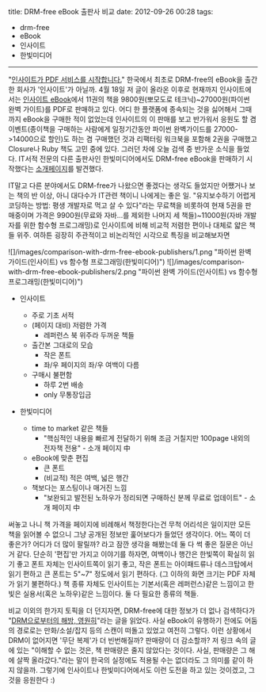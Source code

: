 title: DRM-free eBook 출판사 비교
date: 2012-09-26 00:28
tags:
- drm-free
- eBook
- 인사이트
- 한빛미디어
---

"[인사이트가 PDF 서비스를 시작합니다.](http://www.insightbook.co.kr/post/2361)" 한국에서 최초로 DRM-free의 eBook을 출간한 회사가 '인사이트'가 아닐까.  4월 18일 저 글이 올라온 이후로 현재까지 인사이트에서는 [인사이트 eBook](http://ebook.insightbook.co.kr/)에서 11권의 책을 9800원(뽀모도로 테크닉)~27000원(파이썬 완벽 가이트)를 PDF로 판매하고 있다. 어디 한 플랫폼에 종속되는 것을 싫어해서 그때까지 eBook을 구매한 적이 없었는데 인사이트의 이 판매를 보고 반가워서 응원도 할 겸 이벤트(종이책을 구매하는 사람에게 일정기간동안 파이썬 완벽가이드를 27000->14000으로 할인)도 하는 겸 구매했던 것과 리팩터링 워크북을 포함해 2권을 구매했고 Closure나 Ruby 책도 고민 중에 있다. 그러던 차에 오늘 검색 중 반가운 소식을 들었다. IT서적 전문의 다른 출판사인 한빛미디어에서도 DRM-free eBook을 판매하기 시작했다는 [소개페이지](http://www.hanb.co.kr/ebook/about_ebook.html)를 발견했다.

IT말고 다른 분야에서도 DRM-free가 나왔으면 좋겠다는 생각도 들었지만 어쨌거나 보는 책의 반 이상, 아니 대다수가 IT관련 책이니 나에게는 좋은 일. "유지보수하기 어렵게 코딩하는 방법: 평생 개발자로 먹고 살 수 있다"라는 무료책을 비롯하여 현재 5권을 판매중이며 가격은 9900원(무료와 자바...를 제외한 나머지 세 책들)~11000원(자바 개발자를 위한 함수형 프로그래밍)로 인사이트에 비해 비교적 저렴한 편이나 대체로 얇은 책들 위주. 여하튼 굉장히 주관적이고 비논리적인 시각으로 특징을 비교해보자면

![]/images/comparison-with-drm-free-ebook-publishers/1.png "파이썬 완벽 가이드(인사이트) vs 함수형 프로그래밍(한빛미디어)")
![]/images/comparison-with-drm-free-ebook-publishers/2.png "파이썬 완벽 가이드(인사이트) vs 함수형 프로그래밍(한빛미디어)")


- 인사이트
    - 주로 기초 서적
    - (페이지 대비) 저렴한 가격
        - 레퍼런스 북 위주라 두꺼운 책들
    - 출간본 그대로의 모습
        - 작은 폰트
        - 좌/우 페이지의 좌/우 여백이 다름
    - 구매시 불편함
        - 하루 2번 배송
        - only 무통장입금

- 한빛미디어
    - time to market 같은 책들
        - "핵심적인 내용을 빠르게 전달하기 위해 조금 거칠지만 100page 내외의 전자책 전용" - 소개 페이지 中
    - eBook에 맞춘 편집
        - 큰 폰트
        - (비교적) 적은 여백, 넓은 행간
    - 책보다는 포스팅이나 매거진 느낌
        - "보완되고 발전된 노하우가 정리되면 구매하신 분께 무료로 업데이트" - 소개 페이지 中

써놓고 나니 책 가격을 페이지에 비례해서 책정한다는건 무척 어리석은 일이지만 모든 책을 읽어볼 수 없으니 그냥 공개된 정보만 훑어보다가 들었던 생각이다. 어느 쪽이 더 좋은가? 어디가 더 많이 팔릴까? 라고 잠깐 생각을 해봤는데 둘 다 썩 좋은 질문은 아닌거 같다. 단순히 '편집'만 가지고 이야기를 하자면, 여백이나 행간은 한빛쪽이 확실히 읽기 좋고 폰트 자체는 인사이트쪽이 읽기 좋고, 작은 폰트는 아이패드류나 데스크탑에서 읽기 편하고 큰 폰트는 5"~7" 정도에서 읽기 편하다. (그 이하의 화면 크기는 PDF 자체가 읽기 불편하다.) 책 종류 자체도 인사이트는 기본서(혹은 레퍼런스)같은 느낌이고 한빛은  실용서(혹은 노하우)같은 느낌이다. 둘 다 필요한 종류의 책들.

비교 이외의 한가지 토픽을 더 던지자면, DRM-free에 대한 정보가 더 없나 검색하다가 "[DRM으로부터의 해방, 영원히](http://www.hanb.co.kr/network/view.html?bi_id=1821)"라는 글을 읽었다. 사실 eBook이 유행하기 전에도 어둠의 경로로는 만화/소설/잡지 등의 스캔이 떠돌고 있었고 여전히 그렇다. 이런 상황에서 DRM이 없어지면 '무단 복제'가 더 빈번해질까? 판매량이 더 감소할까? 저 링크 속의 글에 있는 "이해할 수 없는 것은, 책 판매량은 줄지 않았다는 것이다. 사실, 판매량은 그 해에 살짝 올라갔다."라는 말이 한국의 실정에도 적용될 수는 없더라도 그 의미를 같이 하지 않을까. 그렇기에 인사이트나 한빛미디어에서도 이런 도전을 하고 있는 것이겠고, 그것을 응원한다 :)

